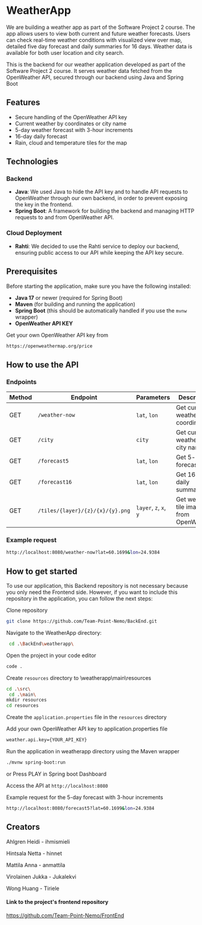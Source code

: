 # WeatherApp 

We are building a weather app as part of the Software Project 2 course. The app allows users to view both current and future weather forecasts. Users can check real-time weather conditions with visualized view over map, detailed five day forecast and daily summaries for 16 days. Weather data is available for both user location and city search.

This is the backend for our weather application developed as part of the Software Project 2 course. It serves weather data fetched from the OpenWeather API, secured through our backend using Java and Spring Boot

## Features

- Secure handling of the OpenWeather API key
- Current weather by coordinates or city name
- 5-day weather forecast with 3-hour increments
- 16-day daily forecast
- Rain, cloud and temperature tiles for the map

## Technologies
### Backend
- **Java**: We used Java to hide the API key and to handle API requests to OpenWeather through our own backend, in order to prevent exposing the key in the frontend.
- **Spring Boot**: A framework for building the backend and managing HTTP requests to and from OpenWeather API.

### Cloud Deployment
- **Rahti**: We decided to use the Rahti service to deploy our backend, ensuring public access to our API while keeping the API key secure.

## Prerequisites

Before starting the application, make sure you have the following installed:

- **Java 17** or newer (required for Spring Boot)
- **Maven** (for building and running the application)
- **Spring Boot** (this should be automatically handled if you use the `mvnw` wrapper)
- **OpenWeather API KEY**
  
Get your own OpenWeather API key from
```bash
https://openweathermap.org/price
```

## How to use the API

### Endpoints
| **Method** | **Endpoint**     | **Parameters**    | **Description**                      |
|------------|------------------|-------------------|--------------------------------------|
| GET        | `/weather-now`   | `lat`, `lon`      | Get current weather by coordinates   |
| GET        | `/city`          | `city`            | Get current weather by city name     |
| GET        | `/forecast5`     | `lat`, `lon`      | Get 5-day forecast                    |
| GET        | `/forecast16`    | `lat`, `lon`      | Get 16-day daily summary             |
| GET        | `/tiles/{layer}/{z}/{x}/{y}.png`     | `layer`, `z`, `x`, `y`            | Get weather tile image from OpenWeather       |

### Example request

```bash
http://localhost:8080/weather-now?lat=60.1699&lon=24.9384
```

## How to get started

To use our application, this Backend repository is not necessary because you only need the Frontend side. However, if you want to include this repository in the application, you can follow the next steps:

Clone repository
```bash
git clone https://github.com/Team-Point-Nemo/BackEnd.git
```

Navigate to the WeatherApp directory:
```bash
 cd .\BackEnd\weatherapp\
```

Open the project in your code editor
```bash
code .
```

Create `resources` directory to \weatherapp\main\resources
```bash
cd .\src\ 
 cd .\main\
mkdir resources
cd resources
```

Create the `application.properties` file in the `resources` directory

Add your own OpenWeather API key to application.properties file
```bash
weather.api.key={YOUR_API_KEY}
```

Run the application in weatherapp directory using the Maven wrapper
```bash
./mvnw spring-boot:run
```

or Press PLAY in Spring boot Dashboard

Access the API at `http://localhost:8080`

Example request for the 5-day forecast with 3-hour increments
```bash
http://localhost:8080/forecast5?lat=60.1699&lon=24.9384
```

## Creators

Ahlgren Heidi - ihmismieli

Hintsala Netta - hinnet

Mattila Anna - anmattila

Virolainen Jukka - Jukalekvi

Wong Huang - Tiriele

#### Link to the project's frontend repository

https://github.com/Team-Point-Nemo/FrontEnd
